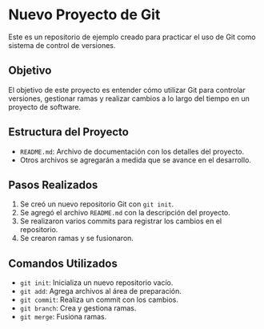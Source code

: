 # Nuevo Proyecto de Git

Este es un repositorio de ejemplo creado para practicar el uso de Git como sistema de control de versiones.

## Objetivo

El objetivo de este proyecto es entender cómo utilizar Git para controlar versiones, gestionar ramas y realizar cambios a lo largo del tiempo en un proyecto de software.

## Estructura del Proyecto

- `README.md`: Archivo de documentación con los detalles del proyecto.
- Otros archivos se agregarán a medida que se avance en el desarrollo.

## Pasos Realizados

1. Se creó un nuevo repositorio Git con `git init`.
2. Se agregó el archivo `README.md` con la descripción del proyecto.
3. Se realizaron varios commits para registrar los cambios en el repositorio.
4. Se crearon ramas y se fusionaron.

## Comandos Utilizados

- `git init`: Inicializa un nuevo repositorio vacío.
- `git add`: Agrega archivos al área de preparación.
- `git commit`: Realiza un commit con los cambios.
- `git branch`: Crea y gestiona ramas.
- `git merge`: Fusiona ramas.
